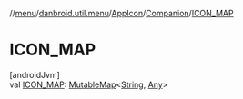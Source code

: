 //[menu](../../../../index.md)/[danbroid.util.menu](../../index.md)/[AppIcon](../index.md)/[Companion](index.md)/[ICON_MAP](-i-c-o-n_-m-a-p.md)

# ICON_MAP

[androidJvm]\
val [ICON_MAP](-i-c-o-n_-m-a-p.md): [MutableMap](https://kotlinlang.org/api/latest/jvm/stdlib/kotlin.collections/-mutable-map/index.html)<[String](https://kotlinlang.org/api/latest/jvm/stdlib/kotlin/-string/index.html), [Any](https://kotlinlang.org/api/latest/jvm/stdlib/kotlin/-any/index.html)>
